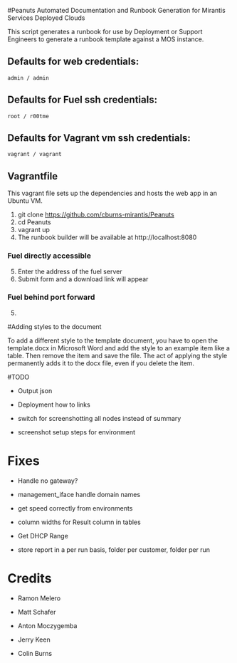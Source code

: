 #Peanuts
Automated Documentation and Runbook Generation for Mirantis Services Deployed Clouds

This script generates a runbook for use by Deployment or Support Engineers to generate a runbook template against a MOS instance.

## Defaults for web credentials:

`admin / admin`

## Defaults for Fuel ssh credentials:

`root / r00tme`

## Defaults for Vagrant vm ssh credentials:

`vagrant / vagrant`

## Vagrantfile

This vagrant file sets up the dependencies and hosts the web app in an Ubuntu VM.

1. git clone https://github.com/cburns-mirantis/Peanuts
2. cd Peanuts
3. vagrant up
4. The runbook builder will be available at http://localhost:8080

### Fuel directly accessible

5. Enter the address of the fuel server
6. Submit form and a download link will appear

### Fuel behind port forward

5.

#Adding styles to the document

To add a different style to the template document, you have to open the template.docx in Microsoft Word and add the style to an example item like a table. Then remove the item and save the file. The act of applying the style permanently adds it to the docx file, even if you delete the item.

#TODO

* Output json

* Deployment how to links

* switch for screenshotting all nodes instead of summary

* screenshot setup steps for environment

# Fixes

* Handle no gateway?

* management_iface handle domain names

* get speed correctly from environments

* column widths for Result column in tables

* Get DHCP Range

* store report in a per run basis, folder per customer, folder per run

# Credits
* Ramon Melero

* Matt Schafer

* Anton Moczygemba

* Jerry Keen

* Colin Burns
